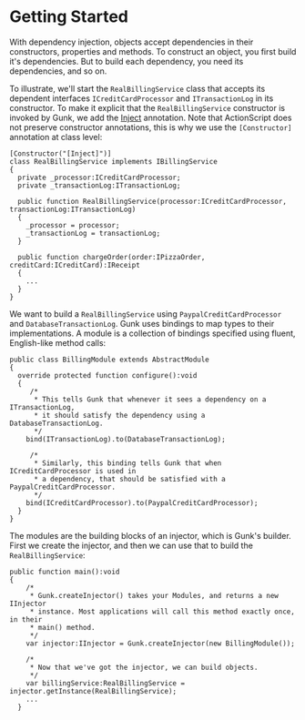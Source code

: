 # Getting Started #

With dependency injection, objects accept dependencies in their constructors, properties and methods. To construct an object, you first build it's dependencies. But to build each dependency, you need its dependencies, and so on.

To illustrate, we'll start the `RealBillingService` class that accepts its dependent interfaces `ICreditCardProcessor` and `ITransactionLog` in its constructor. To make it explicit that the `RealBillingService` constructor is invoked by Gunk, we add the [Inject](Inject.md) annotation. Note that ActionScript does not preserve constructor annotations, this is why we use the `[Constructor]` annotation at class level:

```
[Constructor("[Inject]")]
class RealBillingService implements IBillingService 
{
  private _processor:ICreditCardProcessor;
  private _transactionLog:ITransactionLog;

  public function RealBillingService(processor:ICreditCardProcessor, transactionLog:ITransactionLog) 
  {
    _processor = processor;
    _transactionLog = transactionLog;
  }

  public function chargeOrder(order:IPizzaOrder, creditCard:ICreditCard):IReceipt 
  {
    ...
  }
}
```

We want to build a `RealBillingService` using `PaypalCreditCardProcessor` and `DatabaseTransactionLog`. Gunk uses bindings to map types to their implementations. A module is a collection of bindings specified using fluent, English-like method calls:

```
public class BillingModule extends AbstractModule 
{
  override protected function configure():void
  {
     /*
      * This tells Gunk that whenever it sees a dependency on a ITransactionLog,
      * it should satisfy the dependency using a DatabaseTransactionLog.
      */
    bind(ITransactionLog).to(DatabaseTransactionLog);

     /*
      * Similarly, this binding tells Gunk that when ICreditCardProcessor is used in
      * a dependency, that should be satisfied with a PaypalCreditCardProcessor.
      */
    bind(ICreditCardProcessor).to(PaypalCreditCardProcessor);
  }
}
```

The modules are the building blocks of an injector, which is Gunk's builder. First we create the injector, and then we can use that to build the `RealBillingService`:

```
public function main():void
{
    /*
     * Gunk.createInjector() takes your Modules, and returns a new IInjector
     * instance. Most applications will call this method exactly once, in their
     * main() method.
     */
    var injector:IInjector = Gunk.createInjector(new BillingModule());

    /*
     * Now that we've got the injector, we can build objects.
     */
    var billingService:RealBillingService = injector.getInstance(RealBillingService);
    ...
  }
```